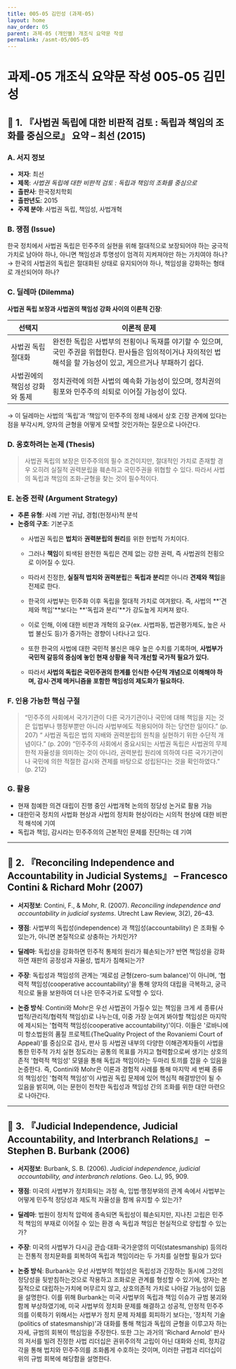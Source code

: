 ```yaml
---
title: 005-05 김민성 (과제-05)
layout: home
nav_order: 05
parent: 과제-05 (개인별) 개조식 요약문 작성
permalink: /asmt-05/005-05
---
```


# 과제-05 개조식 요약문 작성 005-05 김민성 

## 📘 1. 『사법권 독립에 대한 비판적 검토 : 독립과 책임의 조화를 중심으로』 요약 – 최선 (2015)

### A. 서지 정보  
- **저자**: 최선
- **제목**: *사법권 독립에 대한 비판적 검토 : 독립과 책임의 조화를 중심으로*  
- **출판사**: 한국정치학회
- **출판년도**: 2015
- **주제 분야**: 사법권 독립, 책임성, 사법개혁


### B. 쟁점 (Issue)  
한국 정치에서 사법권 독립은 민주주의 실현을 위해 절대적으로 보장되어야 하는 궁극적 가치로 남아야 하나, 아니면 책임성과 투명성이 엄격히 지켜져야만 하는 가치여야 하나?  
→ 한국의 사법권의 독립은 절대화된 상태로 유지되어야 하나, 책임성을 강화하는 형태로 개선되어야 하나?

### C. 딜레마 (Dilemma)  
**사법권 독립 보장과 사법권의 책임성 강화 사이의 이론적 긴장**:

| 선택지 | 이론적 문제 |
|--------|-------------|
| 사법권 독립 절대화 | 완전한 독립은 사법부의 전횡이나 독재를 야기할 수 있으며, 국민 주권을 위협한다. 판사들은 임의적이거나 자의적인 법 해석을 할 가능성이 있고, 게으르거나 부패하기 쉽다. |
| 사법권에의 책임성 강화와 통제 | 	정치권력에 의한 사법의 예속화 가능성이 있으며, 정치권의 횡포와 민주주의 쇠퇴로 이어질 가능성이 있다.  |

→ 이 딜레마는 사법의 ‘독립’과 ‘책임’이 민주주의 정체 내에서 상호 긴장 관계에 있다는 점을 부각시켜, 양자의 균형을 어떻게 모색할 것인가하는 질문으로 나아간다.


### D. 옹호하려는 논제 (Thesis)  
> 사법권 독립의 보장은 민주주의의 필수 조건이지만, 절대적인 가치로 존재할 경우 오히려 실질적 권력분립을 훼손하고 국민주권을 위협할 수 있다. 따라서 사법의 독립과 책임의 조화-균형을 찾는 것이 필수적이다.

### E. 논증 전략 (Argument Strategy)  
- **추론 유형**: 사례 기반 귀납, 경험(헌정사)적 분석
- **논증의 구조**:
  기본구조
  - 사법권 독립은 **법치**와 **권력분립의 원리**를 위한 헌법적 가치이다.
  - 그러나 **책임**이 퇴색된 완전한 독립은 견제 없는 강한 권력, 즉 사법권의 전횡으로 이어질 수 있다.
  - 따라서 진정한, **실질적 법치와 권력분립**은 **독립과 분리**뿐 아니라 **견제와 책임**을 전제로 한다.
   
  - 한국의 사법부는 민주화 이후 독립을 절대적 가치로 여겨왔다. 즉, 사법의 **'견제와 책임'**보다는 **'독립과 분리'**가 강도높게 지켜져 왔다. 
  - 이로 인해, 이에 대한 비판과 개혁의 요구(ex. 사법파동, 법관평가제도, 높은 사법 불신도 등)가 증가하는 경향이 나타나고 있다.
  - 또한 한국의 사법에 대한 국민적 불신은 매우 높은 수치를 기록하며, **사법부가 국민적 갈등의 중심에 놓인 현재 상황을 적극 개선할 국가적 필요가 있다.**
  - 따라서 **사법의 독립은 국민주권의 한계를 인식한 수단적 개념으로 이해해야 하며, 감시·견제 메커니즘을 포함한 책임성의 제도화가 필요하다.**

### F. 인용 가능한 핵심 구절
> “민주주의 사회에서 국가기관이 다른 국가기관이나 국민에 대해 책임을 지는 것은 입법부나 행정부뿐만 아니라 사법부에도 적용되어야 하는 당연한 일이다.” (p. 207)
> “ 사법권 독립은 법의 지배와 권력분립의 원칙을 실현하기 위한 수단적 개념이다.” (p. 209)
> “민주주의 사회에서 중요시되는 사법권 독립은 사법권의 무제한적 자율성을 의미하는 것이 아니라, 권력분립 원리에 의하여 다른 국가기관이나 국민에 의한 적절한 감시와 견제를 바탕으로 성립된다는 것을 확인하였다.” (p. 212)

### G. 활용
- 현재 첨예한 의견 대립이 진행 중인 사법개혁 논의의 정당성 논거로 활용 가능  
- 대한민국 정치의 사법화 현상과 사법의 정치화 현상이라는 시의적 현상에 대한 비판적 해석에 기여 
- 독립과 책임, 감시라는 민주주의의 근본적인 문제를 진단하는 데 기여

---

## 📘 2. 『Reconciling Independence and Accountability in Judicial Systems』 – Francesco Contini & Richard Mohr (2007)

- **서지정보**: Contini, F., & Mohr, R. (2007). *Reconciling independence and accountability in judicial systems*. Utrecht Law Review, 3(2), 26–43.

- **쟁점**: 사법부의 독립성(independence) 과 책임성(accountability) 은 조화될 수 있는가, 아니면 본질적으로 상충하는 가치인가?
- **딜레마**: 독립성을 강화하면 민주적 통제의 원리가 훼손되는가? 반면 책임성을 강화하면 재판의 공정성과 자율성, 법치가 침해되는가?
- **주장**: 독립성과 책임성의 관계는 ‘제로섬 균형(zero-sum balance)'이 아니며, ‘협력적 책임성(cooperative accountability)'을 통해 양자의 대립을 극복하고, 궁극적으로 둘을 보완하여 더 나은 민주국가로 도약할 수 있다.
- **논증 방식**: Contini와 Mohr은 우선 사법권이 가질수 있는 책임을 크게 세 종류(사법적/관리적/협력적 책임성)로 나누는데, 이중 가장 눈여겨 봐야할 책임성은 마지막에 제시되는 '협력적 책임성(cooperative accountability)'이다.
이들은 '로바니에미 항소법원의 품질 프로젝트(TheQuality Project of the Rovaniemi Court of Appeal)'를 중심으로 검사, 판사 등 사법권 내부의 다양한 이해관계자들이 사법을 통한 민주적 가치 실현 정도라는 공통의 목표를 가지고 협력함으로써 생기는 상호의존적 '협력적 책임성' 모델을 통해 독립과 책임이라는 두마리 토끼를 잡을 수 있음을 논증한다. 즉, Contini와 Mohr은 이론과 경험적 사례를 통해 마지막 세 번째 종류의 책임성인 '협력적 책임성'이 사법권 독립 문제에 있어 핵심적 해결방안이 될 수 있음을 밝히며, 이는 문헌이 천착한 독립성과 책임성 간의 조화를 위한 대안 마련으로 나아간다.

---

## 📘 3. 『Judicial Independence, Judicial Accountability, and Interbranch Relations』 – Stephen B. Burbank (2006)

- **서지정보**: Burbank, S. B. (2006). *Judicial independence, judicial accountability, and interbranch relations*. Geo. LJ, 95, 909.

- **쟁점**: 미국의 사법부가 정치화되는 과정 속, 입법·행정부와의 관계 속에서 사법부는 어떻게 민주적 정당성과 제도적 자율성을 함께 유지할 수 있는가?
- **딜레마**: 법원이 정치적 압력에 종속되면 독립성이 훼손되지만, 지나친 고립은 민주적 책임의 부재로 이어질 수 있는 환경 속 독립과 책임은 현실적으로 양립할 수 있는가?
- **주장**: 미국의 사법부가 다시금 관습·대화·국가운영의 미덕(statesmanship) 등의라는 전통적 정치문화를 회복하여 독립과 책임이라는 두 가치를 실현할 필요가 있다
- **논증 방식**: Burbank는 우선 사법부의 책임성은 독립성과 긴장하는 동시에 그것의 정당성을 뒷받침하는것으로 작용하고 조화로운 관계를 형성할 수 있기에, 양자는 본질적으로 대립하는가치에 머무르지 않고, 상호의존적 가치로 나아갈 가능성이 있음을 설명한다. 이를 위해 Burbank는 미국 사법부의 독립과 책임 이슈가 규범 붕괴와 함께 부상하였기에, 미국 사법부의 정치화 문제를 해결하고 성공적, 안정적 민주주의를 이룩하기 위해서는 사법부가 정치 문제 자체를 회피하기 보다는, '정치적 기술(politics of statesmanship)'과 대화를 통해 책임과 독립의 균형을 이루고자 하는 자세, 규범의 회복이 핵심임을 주장한다. 또한 그는 과거의 'Richard Arnold' 판사의 저서를 빌려 진정한 사법 리더십은 권위주의적 고립이 아닌 대화와 신뢰, 정치감각을 통해 법치와 민주주의를 조화롭게 수호하는 것이며, 이러한 규범과 리더십이 위의 규범 회복에 해당함을 설명한다.

